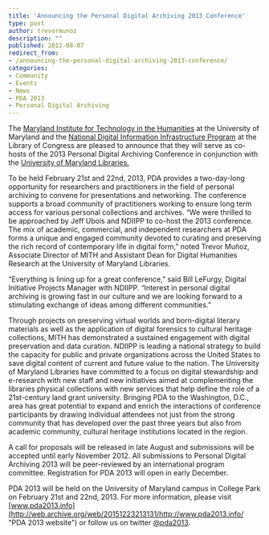 ```yaml
---
title: 'Announcing the Personal Digital Archiving 2013 Conference'
type: post
author: trevormunoz
description: ""
published: 2012-08-07
redirect_from: 
- /announcing-the-personal-digital-archiving-2013-conference/
categories:
- Community
- Events
- News
- PDA 2013
- Personal Digital Archiving
---
```

The [Maryland Institute for Technology in the Humanities](http://mith.umd.edu "MITH") at the University of Maryland and the [National Digital Information Infrastructure Program](http://www.digitalpreservation.gov/index.php "NDIIPP") at the Library of Congress are pleased to announce that they will serve as co-hosts of the 2013 Personal Digital Archiving Conference in conjunction with the [University of Maryland Libraries.](http://www.lib.umd.edu/ "University Libraries")

To be held February 21st and 22nd, 2013, PDA provides a two-day-long opportunity for researchers and practitioners in the field of personal archiving to convene for presentations and networking. The conference supports a broad community of practitioners working to ensure long term access for various personal collections and archives. “We were thrilled to be approached by Jeff Ubois and NDIIPP to co-host the 2013 conference. The mix of academic, commercial, and independent researchers at PDA forms a unique and engaged community devoted to curating and preserving the rich record of contemporary life in digital form,” noted Trevor Muñoz, Associate Director of MITH and Assistant Dean for Digital Humanities Research at the University of Maryland Libraries.

“Everything is lining up for a great conference,” said Bill LeFurgy, Digital Initiative Projects Manager with NDIIPP. “Interest in personal digital archiving is growing fast in our culture and we are looking forward to a stimulating exchange of ideas among different communities.”

Through projects on preserving virtual worlds and born-digital literary materials as well as the application of digital forensics to cultural heritage collections, MITH has demonstrated a sustained engagement with digital preservation and data curation. NDIIPP is leading a national strategy to build the capacity for public and private organizations across the United States to save digital content of current and future value to the nation. The University of Maryland Libraries have committed to a focus on digital stewardship and e-research with new staff and new initiatives aimed at complementing the libraries physical collections with new services that help define the role of a 21st-century land grant university. Bringing PDA to the Washington, D.C., area has great potential to expand and enrich the interactions of conference participants by drawing individual attendees not just from the strong community that has developed over the past three years but also from academic community, cultural heritage institutions located in the region.

A call for proposals will be released in late August and submissions will be accepted until early November 2012. All submissions to Personal Digital Archiving 2013 will be peer-reviewed by an international program committee. Registration for PDA 2013 will open in early December.

PDA 2013 will be held on the University of Maryland campus in College Park on February 21st and 22nd, 2013. For more information, please visit [www.pda2013.info](http://web.archive.org/web/20151223213131/http://www.pda2013.info/ "PDA 2013 website") or follow us on twitter [@pda2013](http://twitter.com/pda2013 "PDA 2013 Twitter account").
